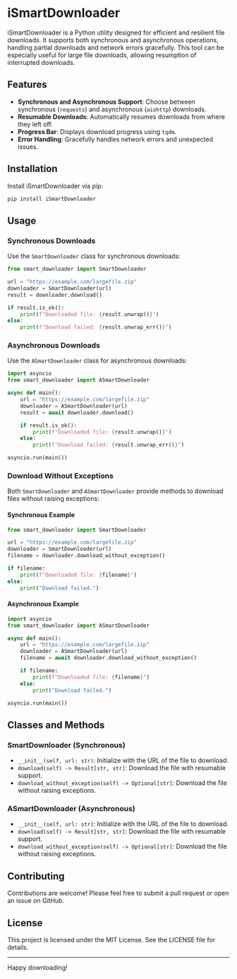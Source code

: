 # iSmartDownloader

iSmartDownloader is a Python utility designed for efficient and resilient file downloads. It supports both synchronous and asynchronous operations, handling partial downloads and network errors gracefully. This tool can be especially useful for large file downloads, allowing resumption of interrupted downloads.

## Features

- **Synchronous and Asynchronous Support**: Choose between synchronous (`requests`) and asynchronous (`aiohttp`) downloads.
- **Resumable Downloads**: Automatically resumes downloads from where they left off.
- **Progress Bar**: Displays download progress using `tqdm`.
- **Error Handling**: Gracefully handles network errors and unexpected issues.

## Installation

Install iSmartDownloader via pip:

```sh
pip install iSmartDownloader
```

## Usage

### Synchronous Downloads

Use the `SmartDownloader` class for synchronous downloads:

```python
from smart_downloader import SmartDownloader

url = "https://example.com/largefile.zip"
downloader = SmartDownloader(url)
result = downloader.download()

if result.is_ok():
    print(f"Downloaded file: {result.unwrap()}")
else:
    print(f"Download failed: {result.unwrap_err()}")
```

### Asynchronous Downloads

Use the `ASmartDownloader` class for asynchronous downloads:

```python
import asyncio
from smart_downloader import ASmartDownloader

async def main():
    url = "https://example.com/largefile.zip"
    downloader = ASmartDownloader(url)
    result = await downloader.download()

    if result.is_ok():
        print(f"Downloaded file: {result.unwrap()}")
    else:
        print(f"Download failed: {result.unwrap_err()}")

asyncio.run(main())
```

### Download Without Exceptions

Both `SmartDownloader` and `ASmartDownloader` provide methods to download files without raising exceptions:

#### Synchronous Example

```python
from smart_downloader import SmartDownloader

url = "https://example.com/largefile.zip"
downloader = SmartDownloader(url)
filename = downloader.download_without_exception()

if filename:
    print(f"Downloaded file: {filename}")
else:
    print("Download failed.")
```

#### Asynchronous Example

```python
import asyncio
from smart_downloader import ASmartDownloader

async def main():
    url = "https://example.com/largefile.zip"
    downloader = ASmartDownloader(url)
    filename = await downloader.download_without_exception()

    if filename:
        print(f"Downloaded file: {filename}")
    else:
        print("Download failed.")

asyncio.run(main())
```

## Classes and Methods

### SmartDownloader (Synchronous)

- `__init__(self, url: str)`: Initialize with the URL of the file to download.
- `download(self) -> Result[str, str]`: Download the file with resumable support.
- `download_without_exception(self) -> Optional[str]`: Download the file without raising exceptions.

### ASmartDownloader (Asynchronous)

- `__init__(self, url: str)`: Initialize with the URL of the file to download.
- `download(self) -> Result[str, str]`: Download the file with resumable support.
- `download_without_exception(self) -> Optional[str]`: Download the file without raising exceptions.

## Contributing

Contributions are welcome! Please feel free to submit a pull request or open an issue on GitHub.

## License

This project is licensed under the MIT License. See the LICENSE file for details.

---

Happy downloading!
